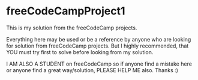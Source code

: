# freeCodeCampProject1
This is my solution from the freeCodeCamp projects.

Everything here may be used or be a reference by anyone who are looking for solution from freeCodeCamp projects.
But I highly recommended, that YOU must try first to solve before looking from my solution.

I AM ALSO A STUDENT on freeCodeCamp so if anyone find a mistake here or anyone find a great way/solution, PLEASE HELP ME also. Thanks :)

